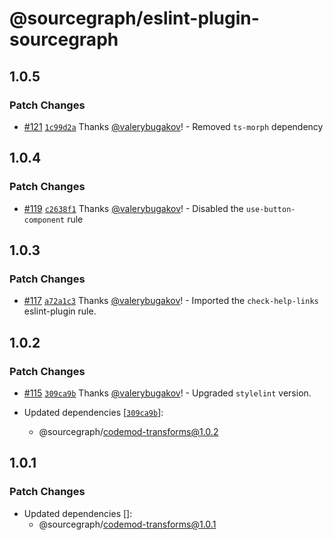 # @sourcegraph/eslint-plugin-sourcegraph

## 1.0.5

### Patch Changes

-   [#121](https://github.com/sourcegraph/codemod/pull/121) [`1c99d2a`](https://github.com/sourcegraph/codemod/commit/1c99d2abd199df7c26cc567861a87f96e00ab9c7) Thanks [@valerybugakov](https://github.com/valerybugakov)! - Removed `ts-morph` dependency

## 1.0.4

### Patch Changes

-   [#119](https://github.com/sourcegraph/codemod/pull/119) [`c2638f1`](https://github.com/sourcegraph/codemod/commit/c2638f1d669c5eab3e68f1f8d1f561ee113b1d4f) Thanks [@valerybugakov](https://github.com/valerybugakov)! - Disabled the `use-button-component` rule

## 1.0.3

### Patch Changes

-   [#117](https://github.com/sourcegraph/codemod/pull/117) [`a72a1c3`](https://github.com/sourcegraph/codemod/commit/a72a1c34ad6422aee71fa000f18326ac2124e9d7) Thanks [@valerybugakov](https://github.com/valerybugakov)! - Imported the `check-help-links` eslint-plugin rule.

## 1.0.2

### Patch Changes

-   [#115](https://github.com/sourcegraph/codemod/pull/115) [`309ca9b`](https://github.com/sourcegraph/codemod/commit/309ca9bfede3296e2813fa460c157bca3d0fcc1e) Thanks [@valerybugakov](https://github.com/valerybugakov)! - Upgraded `stylelint` version.

-   Updated dependencies [[`309ca9b`](https://github.com/sourcegraph/codemod/commit/309ca9bfede3296e2813fa460c157bca3d0fcc1e)]:
    -   @sourcegraph/codemod-transforms@1.0.2

## 1.0.1

### Patch Changes

-   Updated dependencies []:
    -   @sourcegraph/codemod-transforms@1.0.1
